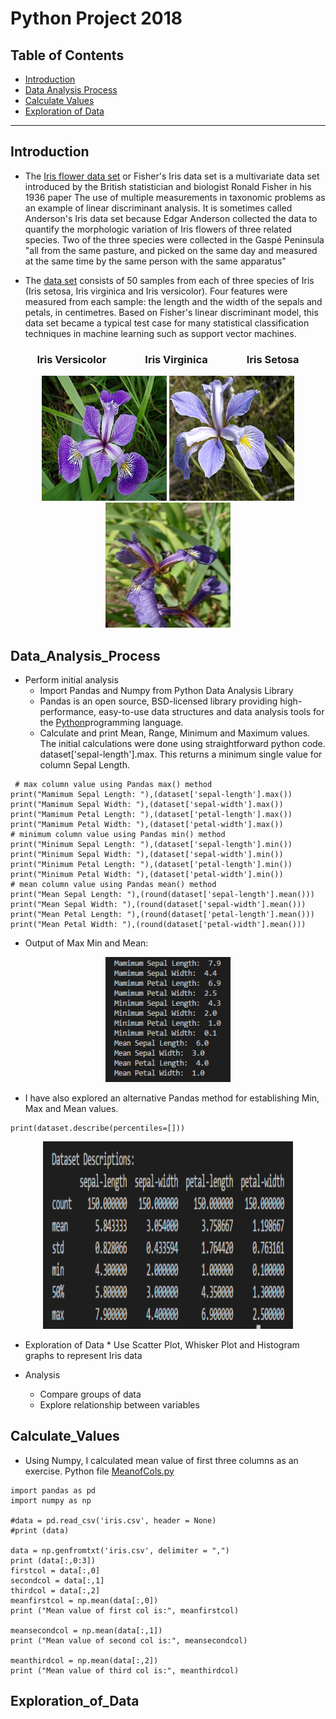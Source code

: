 # Python Project 2018


##  Table of Contents

- [Introduction](#introduction)
- [Data Analysis Process](#data_analysis_process)
- [Calculate Values](#calculate_values)
- [Exploration of Data](#exploration_of_data)

---

## Introduction
- The [Iris flower data set](./iris.csv) or Fisher's Iris data set is a multivariate data set introduced by the British statistician and biologist Ronald Fisher in his 1936 paper The use of multiple measurements in taxonomic problems as an example of linear discriminant analysis. It is sometimes called Anderson's Iris data set because Edgar Anderson collected the data to quantify the morphologic variation of Iris flowers of three related species. Two of the three species were collected in the Gaspé Peninsula "all from the same pasture, and picked on the same day and measured at the same time by the same person with the same apparatus"

- The [data set](./iris.csv) consists of 50 samples from each of three species of Iris (Iris setosa, Iris virginica and Iris versicolor). Four features were measured from each sample: the length and the width of the sepals and petals, in centimetres. Based on Fisher's linear discriminant model, this data set became a typical test case for many statistical classification techniques in machine learning such as support vector machines. 

<h3 align="center">Iris Versicolor &nbsp;&nbsp;&nbsp;&nbsp; &nbsp;&nbsp;&nbsp;&nbsp;  &nbsp;&nbsp;&nbsp;&nbsp; 
Iris Virginica &nbsp;&nbsp;&nbsp;&nbsp;  &nbsp;&nbsp;&nbsp;&nbsp; &nbsp;&nbsp;&nbsp;&nbsp;  Iris Setosa</h3>

<p align="center">
    
  <img src="iris_versicolor.png" alt="Iris Versicolor" width="200" height="200"  />
  
  <img  src="Iris_virginica.jpg" alt="Iris Virginica" width="200" height="200"  />

  <img  src="Iris_setosa.jpg" alt="Iris Setosa" width="200" height="200"  />
  
  </p>
  
  
## Data_Analysis_Process
* Perform initial analysis
    * Import Pandas and Numpy from Python Data Analysis Library
    * Pandas is an open source, BSD-licensed library providing high-performance, easy-to-use data structures and data analysis tools for the [Python](https://www.python.org/)programming language.
    * Calculate and print Mean, Range, Minimum and Maximum values. The initial calculations were done using straightforward python code. dataset['sepal-length'].max. This returns a minimum single value for column Sepal Length.
    
     
 
 ```
  # max column value using Pandas max() method
print("Mamimum Sepal Length: "),(dataset['sepal-length'].max())
print("Mamimum Sepal Width: "),(dataset['sepal-width'].max())
print("Mamimum Petal Length: "),(dataset['petal-length'].max())
print("Mamimum Petal Width: "),(dataset['petal-width'].max())
# minimum column value using Pandas min() method
print("Minimum Sepal Length: "),(dataset['sepal-length'].min())
print("Minimum Sepal Width: "),(dataset['sepal-width'].min())
print("Minimum Petal Length: "),(dataset['petal-length'].min())
print("Minimum Petal Width: "),(dataset['petal-width'].min())
# mean column value using Pandas mean() method
print("Mean Sepal Length: "),(round(dataset['sepal-length'].mean()))
print("Mean Sepal Width: "),(round(dataset['sepal-width'].mean()))
print("Mean Petal Length: "),(round(dataset['petal-length'].mean()))
print("Mean Petal Width: "),(round(dataset['petal-width'].mean()))
 ```   
 * Output of Max Min and Mean:
 <p align="center">
    
  <img  src="MaxMinMean.PNG" alt="MaxMinMean" width="200" height="200"  />
  
  </p>
  
 * I have also explored an alternative Pandas method for establishing Min, Max and Mean values. 
 ```
 print(dataset.describe(percentiles=[]))
```
 <p align="center">
    
  <img  src="Description.PNG" alt="MaxMinMean" width="400" height="300"  />
  
  </p>
  
* Exploration of Data
        * Use Scatter Plot, Whisker Plot and Histogram graphs to represent Iris data
    
* Analysis
    * Compare groups of data
    * Explore relationship between variables
 
## Calculate_Values
- Using Numpy, I calculated mean value of first three columns as an exercise. Python file [MeanofCols.py](./MeanofCols.py)
```
import pandas as pd
import numpy as np

#data = pd.read_csv('iris.csv', header = None)
#print (data)

data = np.genfromtxt('iris.csv', delimiter = ",")
print (data[:,0:3])
firstcol = data[:,0]
secondcol = data[:,1]
thirdcol = data[:,2]
meanfirstcol = np.mean(data[:,0])
print ("Mean value of first col is:", meanfirstcol)

meansecondcol = np.mean(data[:,1])
print ("Mean value of second col is:", meansecondcol)

meanthirdcol = np.mean(data[:,2])
print ("Mean value of third col is:", meanthirdcol)
```

## Exploration_of_Data

